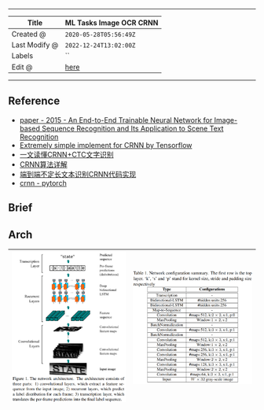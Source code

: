 -----

| Title         | ML Tasks Image OCR CRNN                               |
| ------------- | ----------------------------------------------------- |
| Created @     | `2020-05-28T05:56:49Z`                                |
| Last Modify @ | `2022-12-24T13:02:00Z`                                |
| Labels        | \`\`                                                  |
| Edit @        | [here](https://github.com/junxnone/aiwiki/issues/196) |

-----

## Reference

  - [paper - 2015 - An End-to-End Trainable Neural Network for
    Image-based Sequence Recognition and Its Application to Scene Text
    Recognition](https://arxiv.org/pdf/1507.05717)
  - [Extremely simple implement for CRNN by
    Tensorflow](https://github.com/bai-shang/crnn_ctc_ocr_tf)
  - [一文读懂CRNN+CTC文字识别](https://zhuanlan.zhihu.com/p/43534801)
  - [CRNN算法详解](https://blog.csdn.net/liuxiaoheng1992/article/details/88826043)
  - [端到端不定长文本识别CRNN代码实现](https://www.cnblogs.com/skyfsm/p/10345305.html)
  - [crnn - pytorch](https://github.com/meijieru/crnn.pytorch)

## Brief

## Arch

| ![image](media/968d229c2c669c6fadaa51242f162a1afaac7f9a.png) | ![image](media/2e73bf6665ae55d6447991027a822926f42b0d4e.png) |
| ------------------------------------------------------------ | ------------------------------------------------------------ |
